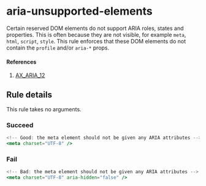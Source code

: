 # aria-unsupported-elements

Certain reserved DOM elements do not support ARIA roles, states and properties. This is often because they are not visible, for example `meta`, `html`, `script`, `style`. This rule enforces that these DOM elements do not contain the `profile` and/or `aria-*` props.

#### References
1. [AX_ARIA_12](https://github.com/GoogleChrome/accessibility-developer-tools/wiki/Audit-Rules#ax_aria_12)

## Rule details

This rule takes no arguments.

### Succeed
```jsx
<!-- Good: the meta element should not be given any ARIA attributes -->
<meta charset="UTF-8" />
```

### Fail
```jsx
<!-- Bad: the meta element should not be given any ARIA attributes -->
<meta charset="UTF-8" aria-hidden="false" />
```

